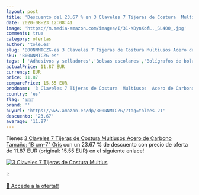 ```yaml
---
layout: post
title: 'Descuento del 23.67 % en 3 Claveles 7 Tijeras de Costura  Multius'
date: 2020-08-23 12:08:41
image: 'https://m.media-amazon.com/images/I/31-KDynXofL._SL400_.jpg'
comments: true
category: ofertas
author: 'tole.es'
slug: 'B00NNMTCZG-es 3 Claveles 7 Tijeras de Costura Multiusos Acero de Carbono...'
sku: 'B00NNMTCZG-es'
tags: [ 'Adhesivos y selladores','Bolsas escolares','Bolígrafos de bola','Bolígrafos y recambios','Bolígrafos, lápices y útiles de escritura','Bricolaje y herramientas','Compuestos de modelado para escultura','Costura y manualidades','Equipaje','Escultura','Ferretería','Hogar y cocina','Mochilas, estuches y sets escolares','Oficina y papelería','Pegamentos instantáneos', ]
actualPrice: 11.87 EUR
currency: EUR
price: 11.87
comparePrice: 15.55 EUR
prodname: '3 Claveles 7 Tijeras de Costura  Multiusos  Acero de Carbono   Tamaño: 18 cm-7"   Gris'
country: 'es'
flag: '🇪🇸'
brand: ''
buyurl: 'https://www.amazon.es/dp/B00NNMTCZG/?tag=tolees-21'
descuento: '23.67'
average: '11.87'
---
```


Tienes [3 Claveles 7 Tijeras de Costura  Multiusos  Acero de Carbono   Tamaño: 18 cm-7"   Gris](https://www.amazon.es/dp/B00NNMTCZG/?tag=tolees-21) con un 23.67 % de descuento con precio de oferta de 11.87 EUR (original: 15.55 EUR) en el siguiente enlace!

[![3 Claveles 7 Tijeras de Costura  Multius](https://m.media-amazon.com/images/I/31-KDynXofL._SL400_.jpg)](https://www.amazon.es/dp/B00NNMTCZG/?tag=tolees-21)

ℹ️:


[🛒 Accede a la oferta!!](https://www.amazon.es/dp/B00NNMTCZG/?tag=tolees-21)
